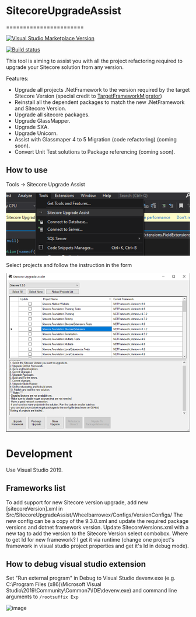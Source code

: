 # SitecoreUpgradeAssist
=======================

[![Visual Studio Marketplace Version](https://vsmarketplacebadge.apphb.com/version/PavelSamokha.TargetFrameworkMigrator.svg)](https://marketplace.visualstudio.com/items?itemName=PavelSamokha.TargetFrameworkMigrator)

[![Build status](https://ci.appveyor.com/api/projects/status/asrqt7urcujs06lp/branch/master?svg=true)](https://ci.appveyor.com/project/304NotModified/targetframeworkmigrator/branch/master)


This tool is aiming to assist you with all the project refactoring required to upgrade your Sitecore solution from any version.

Features:
* Upgrade all projects .NetFramework to the version required by the target Sitecore Version (special credit to [TargetFrameworkMigrator](https://github.com/TargetFrameworkMigrator/TargetFrameworkMigrator))
* Reinstall all the dependent packages to match the new .NetFramework and Sitecore Version.
* Upgrade all sitecore packages.
* Upgrade GlassMapper.
* Upgrade SXA.
* Upgrade Unicorn.
* Assist with Glassmaper 4 to 5 Migration (code refactoring) (coming soon).
* Convert Unit Test solutions to Package referencing (coming soon).


## How to use

Tools -> Sitecore Upgrade Assist

![image](https://raw.githubusercontent.com/SC-MasoudAhmadi/SitecoreUpgradeAssist/develop/Src/SitecoreUpgradeAssistVSIX/tool-menu-btn.png)

Select projects and follow the instruction in the form

![image](https://github.com/SC-MasoudAhmadi/SitecoreUpgradeAssist/blob/develop/Src/SitecoreUpgradeAssistVSIX/nupreview.png?raw=true)


Development
===================

Use Visual Studio 2019.

Frameworks list
-------------------

To add support for new Sitecore version upgrade, add new [sitecoreVersion].xml in Src/SitecoreUpgradeAssist/Wheelbarrowex/Configs/VersionConfigs/
The new config can be a copy of the 9.3.0.xml and update the required package versions and dotnet framework version.
Update SitecoreVersions.xml with a new tag to add the version to the Sitecore Version select combobox.
Where to get Id for new framework? I get it via runtime (change one project's framework in visual studio project properties and get it's Id in debug mode).

How to debug visual studio extension
------------------------------------

Set "Run external program" in Debug to Visual Studio devenv.exe (e.g. C:\Program Files (x86)\Microsoft Visual Studio\2019\Community\Common7\IDE\\devenv.exe) and command line arguments to `/rootsuffix Exp`

![image](https://user-images.githubusercontent.com/5808377/71218359-81352e00-22c1-11ea-8843-4661c57f3442.png)


